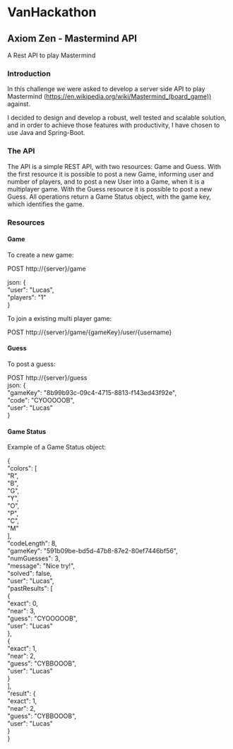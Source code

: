 VanHackathon
=======
Axiom Zen - Mastermind API
-----------

A Rest API to play Mastermind

### Introduction

In this challenge we were asked to develop a server side API to play Mastermind (https://en.wikipedia.org/wiki/Mastermind_(board_game)) against.

I decided to design and develop a robust, well tested and scalable solution, and in order to achieve those features with productivity, I have chosen to use Java and Spring-Boot.

### The API

The API is a simple REST API, with two resources: Game and Guess.
With the first resource it is possible to post a new Game, informing user and number of players, and to post a new User into a Game, when it is a multiplayer game.
With the Guess resource it is possible to post a new Guess.
All operations return a Game Status object, with the game key, which identifies the game.

### Resources

#### Game

To create a new game:  

POST http://{server}/game  

json: {   
"user": "Lucas",   
"players": "1"  
}  

To join a existing multi player game:  

POST http://{server}/game/{gameKey}/user/{username}  

#### Guess

To post a guess:  

POST http://{server}/guess  
json: {  
  "gameKey": "8b99b93c-09c4-4715-8813-f143ed43f92e",  
  "code":  "CYOOOOOB",  
  "user": "Lucas"  
}  

#### Game Status

Example of a Game Status object:  

{  
  "colors": [  
    "R",  
    "B",  
    "G",  
    "Y",  
    "O",  
    "P",  
    "C",  
    "M"  
  ],  
  "codeLength": 8,  
  "gameKey": "591b09be-bd5d-47b8-87e2-80ef7446bf56",  
  "numGuesses": 3,  
  "message": "Nice try!",  
  "solved": false,  
  "user": "Lucas",  
  "pastResults": [  
    {  
      "exact": 0,  
      "near": 3,  
      "guess": "CYOOOOOB",  
      "user": "Lucas"  
    },  
    {  
      "exact": 1,  
      "near": 2,  
      "guess": "CYBBOOOB",  
      "user": "Lucas"  
    }  
  ],  
  "result": {  
    "exact": 1,  
    "near": 2,  
    "guess": "CYBBOOOB",  
    "user": "Lucas"  
  }  
}  






